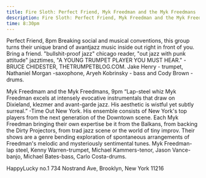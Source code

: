 ```yaml
---
title: Fire Sloth: Perfect Friend, Myk Freedman and the Myk Freedmans
description: Fire Sloth: Perfect Friend, Myk Freedman and the Myk Freedmans
time: 8:30pm
---
```


Perfect Friend, 8pm
Breaking social and musical conventions, this group turns their unique brand of avantjazz music inside out right in front of you. Bring a friend.
"bullshit-proof jazz" chicago reader, "out jazz with punk attitude" jazztimes, "A YOUNG TRUMPET PLAYER YOU MUST HEAR." -BRUCE CHIDESTER, THETRUMPETBLOG.COM.
Jake Henry - trumpet, Nathaniel Morgan -saxophone, Aryeh Kobrinsky - bass and Cody Brown - drums. 

Myk Freedmam and the Myk Freedmans, 9pm
“Lap-steel whiz Myk Freedman excels at intensely evocative instrumentals that draw on Dixieland, klezmer and avant-garde jazz. His aesthetic is wistful yet subtly surreal.” -Time Out New York. His ensemble consists of New York's top players from the next generation of the Downtown scene. Each Myk Freedman bringing their own expertise be it from the Balkans, from backing the Dirty Projectors, from trad jazz scene or the world of tiny improv. Their shows are a genre bending exploration of spontaneous arrangements of Freedman's melodic and mysteriously sentimental tunes. 
Myk Freedman-lap steel, Kenny Warren-trumpet, Michael Kammers-tenor, Jason Vance-banjo, Michael Bates-bass, Carlo Costa-drums.

HappyLucky no.1
734 Nostrand Ave, Brooklyn, New York 11216